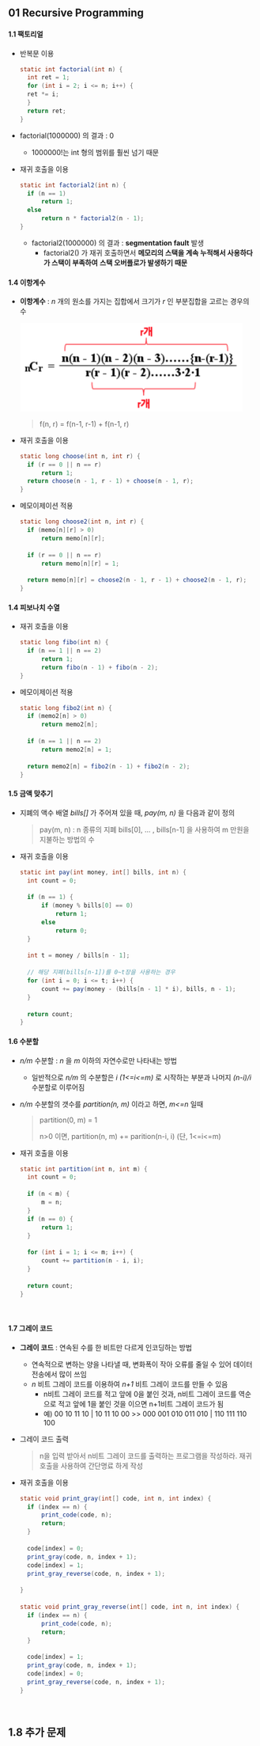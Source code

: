 ## 01 Recursive Programming

#### 1.1 팩토리얼  

- 반복문 이용


  ```java
  static int factorial(int n) {
  	int ret = 1;
  	for (int i = 2; i <= n; i++) {
  	ret *= i;
  	}
  	return ret;
  }
  ```
-   factorial(1000000) 의 결과 : 0
    - 1000000!는 int 형의 범위를 훨씬 넘기 때문

- 재귀 호출을 이용

  ```java
  static int factorial2(int n) {
  	if (n == 1)
  		return 1;
  	else
  		return n * factorial2(n - 1);
  }
  ```

  - factorial2(1000000) 의 결과 : **segmentation fault** 발생
    - factorial2() 가 재귀 호출하면서 **메모리의 스택을 계속 누적해서 사용하다가 스택이 부족하여** **스택 오버플로가 발생하기 때문** 



#### 1.4 이항계수

- **이항계수** : *n* 개의 원소를 가지는 집합에서 크기가 *r* 인 부분집합을 고르는 경우의 수 

  <img src="https://github.com/minheeson/Algorithm/blob/master/ProgrammingInsight/screenshot/01_nCr.png" width=450/>

  > f(n, r) = f(n-1, r-1) + f(n-1, r)

- 재귀 호출을 이용 

  ```java
  static long choose(int n, int r) {
  	if (r == 0 || n == r)
  		return 1;
  	return choose(n - 1, r - 1) + choose(n - 1, r);
  }
  ```

- 메모이제이션 적용 

  ```java
  static long choose2(int n, int r) {
  	if (memo[n][r] > 0)
  		return memo[n][r];

  	if (r == 0 || n == r)
  		return memo[n][r] = 1;

  	return memo[n][r] = choose2(n - 1, r - 1) + choose2(n - 1, r);
  }
  ```



#### 1.4 피보나치 수열

- 재귀 호출을 이용

  ```java
  static long fibo(int n) {
  	if (n == 1 || n == 2)
  		return 1;
    	return fibo(n - 1) + fibo(n - 2);
  }
  ```

- 메모이제이션 적용

  ```java
  static long fibo2(int n) {
  	if (memo2[n] > 0)
  		return memo2[n];

  	if (n == 1 || n == 2)
  		return memo2[n] = 1;

  	return memo2[n] = fibo2(n - 1) + fibo2(n - 2);
  }
  ```



#### 1.5 금액 맞추기 

- 지폐의 액수 배열 *bills[]* 가 주어져 있을 때, *pay(m, n)* 을 다음과 같이 정의

  > pay(m, n) : n 종류의 지폐 bills[0], … , bills[n-1] 을 사용하여 m 만원을 지불하는 방법의 수 

- 재귀 호출을 이용

  ```java
  static int pay(int money, int[] bills, int n) {
  	int count = 0;

  	if (n == 1) {
  		if (money % bills[0] == 0)
  			return 1;
  		else
  			return 0;
  	}

  	int t = money / bills[n - 1];

  	// 해당 지폐(bills[n-1])를 0~t장을 사용하는 경우
  	for (int i = 0; i <= t; i++) {
  		count += pay(money - (bills[n - 1] * i), bills, n - 1);
  	}

  	return count;
  }
  ```



#### 1.6 수분할

- *n/m* 수분할 : *n* 을 *m* 이하의 자연수로만 나타내는 방법 

  - 일반적으로 *n/m* 의 수분할은 *i (1<=i<=m)* 로 시작하는 부분과 나머지 *(n-i)/i* 수분할로 이루어짐 

- *n/m* 수분할의 갯수를 *partition(n, m)* 이라고 하면, *m<=n* 일때

  > partition(0, m) = 1
  >
  > n>0 이면, partition(n, m) += parition(n-i, i)     (단,  1<=i<=m)

- 재귀 호출을 이용

  ```java
  static int partition(int n, int m) {
  	int count = 0;

  	if (n < m) {
  		m = n; 
  	}
  	if (n == 0) {
  		return 1;
  	}

  	for (int i = 1; i <= m; i++) {
  		count += partition(n - i, i);
  	}

  	return count;
  }
  ```

  ​


#### 1.7 그레이 코드

- **그레이 코드** : 연속된 수를 한 비트만 다르게 인코딩하는 방법 

  - 연속적으로 변하는 양을 나타낼 때, 변화폭이 작아 오류를 줄일 수 있어 데이터 전송에서 많이 쓰임 
  - *n* 비트 그레이 코드를 이용하여 *n+1* 비트 그레이 코드를 만들 수 있음
    - n비트 그레이 코드를 적고 앞에 0을 붙인 것과, n비트 그레이 코드를 역순으로 적고 앞에 1을 붙인 것을 이으면 n+1비트 그레이 코드가 됨   
    - 예) 00 10 11 10 | 10 11 10 00  >> 000 001 010 011 010 | 110 111 110 100 

- 그레이 코드 출력

  > n을 입력 받아서 n비트 그레이 코드를 출력하는 프로그램을 작성하라. 재귀 호출을 사용하여 간단명료 하게 작성

- 재귀 호출을 이용

  ```java
  static void print_gray(int[] code, int n, int index) {
  	if (index == n) {
  		print_code(code, n);
  		return;
  	}

  	code[index] = 0;
  	print_gray(code, n, index + 1);
  	code[index] = 1;
  	print_gray_reverse(code, n, index + 1);

  }

  static void print_gray_reverse(int[] code, int n, int index) {
  	if (index == n) {
  		print_code(code, n);
  		return;
  	}

  	code[index] = 1;
  	print_gray(code, n, index + 1);
  	code[index] = 0;
  	print_gray_reverse(code, n, index + 1);
  }
  ```

  ​

## 1.8 추가 문제 

